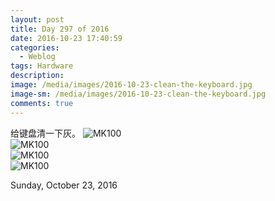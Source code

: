 ```yaml
---
layout: post
title: Day 297 of 2016
date: 2016-10-23 17:40:59
categories:
  - Weblog
tags: Hardware 
description:
image: /media/images/2016-10-23-clean-the-keyboard.jpg
image-sm: /media/images/2016-10-23-clean-the-keyboard.jpg
comments: true 
---
```


给键盘清一下灰。
![MK100]({{site.cdnlink}}/media/images/2016-10-23-clean-the-keyboard.jpg)    
![MK100]({{site.cdnlink}}/media/images/2016-10-23-clean-the-keyboard-01.jpg)    
![MK100]({{site.cdnlink}}/media/images/2016-10-23-clean-the-keyboard-02.jpg)    
![MK100]({{site.cdnlink}}/media/images/2016-10-23-clean-the-keyboard-03.jpg)  

Sunday, October 23, 2016  
